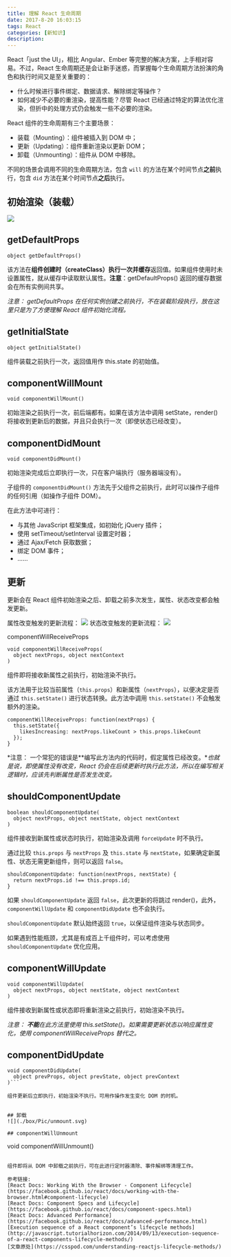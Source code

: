 ```yaml
---
title: 理解 React 生命周期
date: 2017-8-20 16:03:15
tags: React
categories: [新知识]
description:
---
```


React「just the UI」，相比 Angular、Ember 等完整的解决方案，上手相对容易。不过，React 生命周期还是会让新手迷惑，而掌握每个生命周期方法扮演的角色和执行时间又是至关重要的：
- 什么时候进行事件绑定、数据请求、解除绑定等操作？
- 如何减少不必要的重渲染，提高性能？尽管 React 已经通过特定的算法优化渲染，但折中的处理方式仍会触发一些不必要的渲染。

React 组件的生命周期有三个主要场景：
- 装载（Mounting）：组件被插入到 DOM 中；
- 更新（Updating）：组件重新渲染以更新 DOM；
- 卸载（Unmounting）：组件从 DOM 中移除。

不同的场景会调用不同的生命周期方法，包含 `will` 的方法在某个时间节点**之前**执行，包含 `did` 方法在某个时间节点**之后**执行。

## 初始渲染（装载）
![](./box/Pic/initialMount.svg)
## getDefaultProps
```
object getDefaultProps()
```
该方法在**组件创建时（createClass）执行一次并缓存**返回值。如果组件使用时未设置属性，就从缓存中读取默认属性。**注意**：getDefaultProps() 返回的缓存数据会在所有实例间共享。

*注意：
getDefaultProps 在任何实例创建之前执行，不在装载阶段执行，放在这里只是为了方便理解 React 组件初始化流程。*

## getInitialState
```
object getInitialState()
```
组件装载之前执行一次，返回值用作 this.state 的初始值。

## componentWillMount
```
void componentWillMount()
```
初始渲染之前执行一次，前后端都有。如果在该方法中调用 setState，render() 将接收到更新后的数据，并且只会执行一次（即使状态已经改变）。

## componentDidMount
```
void componentDidMount()
```
初始渲染完成后立即执行一次，只在客户端执行（服务器端没有）。

子组件的 `componentDidMount()` 方法先于父组件之前执行，此时可以操作子组件的任何引用（如操作子组件 DOM）。

在此方法中可进行：

- 与其他 JavaScript 框架集成，如初始化 jQuery 插件；
- 使用 setTimeout/setInterval 设置定时器；
- 通过 Ajax/Fetch 获取数据；
- 绑定 DOM 事件；
- ……

## 更新
更新会在 React 组件初始渲染之后、卸载之前多次发生，属性、状态改变都会触发更新。

属性改变触发的更新流程：
![](./box/Pic/propsChange.svg)
状态改变触发的更新流程：
![](./box/Pic/stateChange.svg)

componentWillReceiveProps
```
void componentWillReceiveProps(
  object nextProps, object nextContext
)
```
组件即将接收新属性之前执行，初始渲染不执行。

该方法用于比较当前属性（`this.props`）和新属性（`nextProps`），以便决定是否通过 `this.setState()` 进行状态转换。此方法中调用 `this.setState()` 不会触发额外的渲染。
```
componentWillReceiveProps: function(nextProps) {
  this.setState({
    likesIncreasing: nextProps.likeCount > this.props.likeCount
  });
}
```

*注意：
一个常犯的错误是**编写此方法内的代码时，假定属性已经改变。**也就是说，即使属性没有改变，React 仍会在后续更新时执行此方法，所以在编写相关逻辑时，应该先判断属性是否发生改变。*

## shouldComponentUpdate
```
boolean shouldComponentUpdate(
  object nextProps, object nextState, object nextContext
)
```
组件接收到新属性或状态时执行，初始渲染及调用 `forceUpdate` 时不执行。

通过比较 `this.props` 与 `nextProps` 及 `this.state` 与 `nextState`，如果确定新属性、状态无需更新组件，则可以返回 `false`。
```
shouldComponentUpdate: function(nextProps, nextState) {
  return nextProps.id !== this.props.id;
}
```
如果 `shouldComponentUpdate` 返回 `false`，此次更新的将跳过 render()，此外，`componentWillUpdate` 和 `componentDidUpdate` 也不会执行。

`shouldComponentUpdate` 默认始终返回 `true`，以保证组件渲染与状态同步。

如果遇到性能瓶颈，尤其是有成百上千组件时，可以考虑使用 `shouldComponentUpdate` 优化应用。

## componentWillUpdate
```
void componentWillUpdate(
  object nextProps, object nextState, object nextContext
)
```
组件接收到新属性或状态即将重新渲染之前执行，初始渲染不执行。

*注意：
**不能**在此方法里使用 this.setState()。如果需要更新状态以响应属性变化，使用 componentWillReceiveProps 替代之。*

## componentDidUpdate
```
void componentDidUpdate(
  object prevProps, object prevState, object prevContext
)```

组件更新后立即执行，初始渲染不执行。可用作操作发生变化 DOM 的时机。


## 卸载
![](./box/Pic/unmount.svg)

## componentWillUnmount
```
void componentWillUnmount()
```

组件即将从 DOM 中卸载之前执行，可在此进行定时器清除、事件解绑等清理工作。

参考链接:
[React Docs: Working With the Browser - Component Lifecycle](https://facebook.github.io/react/docs/working-with-the-browser.html#component-lifecycle)
[React Docs: Component Specs and Lifecycle](https://facebook.github.io/react/docs/component-specs.html)
[React Docs: Advanced Performance](https://facebook.github.io/react/docs/advanced-performance.html)
[Execution sequence of a React component’s lifecycle methods](http://javascript.tutorialhorizon.com/2014/09/13/execution-sequence-of-a-react-components-lifecycle-methods/)
[文章原处](https://csspod.com/understanding-reactjs-lifecycle-methods/)